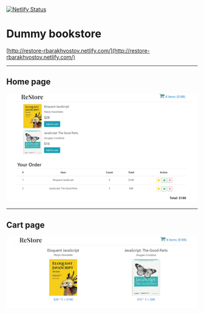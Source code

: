 [![Netlify Status](https://api.netlify.com/api/v1/badges/e46bc798-a794-4fef-832b-acf5d7bd8200/deploy-status)](https://app.netlify.com/sites/restore-rbarakhvostov/deploys)

# Dummy bookstore

[http://restore-rbarakhvostov.netlify.com/](http://restore-rbarakhvostov.netlify.com/)

---

## Home page

![Home page](./public/home_page.JPG)

---

## Cart page

![Cart page](./public/cart_page.JPG)
